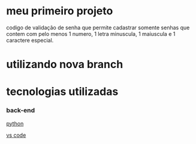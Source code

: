 # meu primeiro projeto

codigo de validação de senha que permite cadastrar somente senhas que contem com pelo menos 1 numero, 1 letra minuscula, 1 maiuscula e 1 caractere especial.

# utilizando nova branch

# tecnologias utilizadas

### back-end

[python](https://www.python.org/)

[vs code](https://code.visualstudio.com/) 
